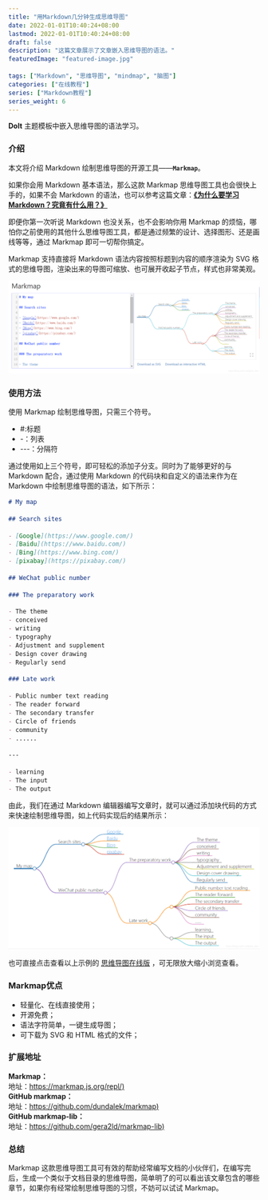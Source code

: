 ```yaml
---
title: "用Markdown几分钟生成思维导图"
date: 2022-01-01T10:40:24+08:00
lastmod: 2022-01-01T10:40:24+08:00
draft: false
description: "这篇文章展示了文章嵌入思维导图的语法。"
featuredImage: "featured-image.jpg"

tags: ["Markdown", "思维导图", "mindmap", "脑图"]
categories: ["在线教程"]
series: ["Markdown教程"]
series_weight: 6
---
```


**DoIt** 主题模板中嵌入思维导图的语法学习。

<!--more-->

### 介绍
本文将介绍 Markdown 绘制思维导图的开源工具——**`Markmap`**。

如果你会用 Markdown 基本语法，那么这款 Markmap 思维导图工具也会很快上手的，如果不会 Markdown 的语法，也可以参考这篇文章：**[《为什么要学习 Markdown？究竟有什么用？》](https://markdown.com.cn/intro.html#markdown)**

即便你第一次听说 Markdown 也没关系，也不会影响你用 Markmap 的烦恼，哪怕你之前使用的其他什么思维导图工具，都是通过频繁的设计、选择图形、还是画线等等，通过 Markmap 即可一切帮你搞定。

Markmap 支持直接将 Markdown 语法内容按照标题到内容的顺序渲染为 SVG 格式的思维导图，渲染出来的导图可缩放、也可展开收起子节点，样式也非常美观。

![Markmind](a668d9de5dba319a10f204fd71ba093f.png)

### 使用方法

使用 Markmap 绘制思维导图，只需三个符号。
- #:标题
- -：列表
- ---：分隔符

通过使用如上三个符号，即可轻松的添加子分支。同时为了能够更好的与 Markdown 配合，通过使用 Markdown 的代码块和自定义的语法来作为在 Markdown 中绘制思维导图的语法，如下所示：

```markdown
# My map

## Search sites

- [Google](https://www.google.com/)
- [Baidu](https://www.baidu.com/)
- [Bing](https://www.bing.com/)
- [pixabay](https://pixabay.com/)

## WeChat public number

### The preparatory work

- The theme
- conceived
- writing
- typography
- Adjustment and supplement
- Design cover drawing
- Regularly send

### Late work

- Public number text reading
- The reader forward
- The secondary transfer
- Circle of friends
- community
- ......

---

- learning
- The input
- The output
```
由此，我们在通过 Markdown 编辑器编写文章时，就可以通过添加块代码的方式来快速绘制思维导图，如上代码实现后的结果所示：

![示例图片](6fec473615d7266e24a481c55da1a574.png)  

也可直接点击查看以上示例的 [思维导图在线版](https://zhangxuan.cn/markdownmindmap/markmap.html?_blank) ，可无限放大缩小浏览查看。 

### Markmap优点
- 轻量化、在线直接使用；
- 开源免费；
- 语法字符简单，一键生成导图；
- 可下载为 SVG 和 HTML 格式的文件；
  
### 扩展地址
**Markmap：**  
地址：[https://markmap.js.org/repl/)](https://markmap.js.org/repl?_blank)  
**GitHub markmap：**  
地址：[https://github.com/dundalek/markmap)](https://github.com/dundalek/markmap?_blank)  
**GitHub markmap-lib：**  
地址：[https://github.com/gera2ld/markmap-lib)](https://github.com/gera2ld/markmap-lib?_blank)


### 总结
Markmap 这款思维导图工具可有效的帮助经常编写文档的小伙伴们，在编写完后，生成一个类似于文档目录的思维导图，简单明了的可以看出该文章包含的哪些章节，如果你有经常绘制思维导图的习惯，不妨可以试试 Markmap。

